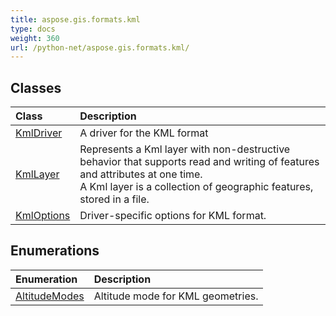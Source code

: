 ```yaml
---
title: aspose.gis.formats.kml
type: docs
weight: 360
url: /python-net/aspose.gis.formats.kml/
---
```





## **Classes**
| **Class** | **Description** |
| :- | :- |
| [KmlDriver](/psd/python-net/aspose.gis.formats.kml/kmldriver/) | A driver for the KML format |
| [KmlLayer](/psd/python-net/aspose.gis.formats.kml/kmllayer/) | Represents a Kml layer with non-destructive behavior that supports read and writing of features and attributes at one time.<br/>            A Kml layer is a collection of geographic features, stored in a file. |
| [KmlOptions](/psd/python-net/aspose.gis.formats.kml/kmloptions/) | Driver-specific options for KML format. |
## **Enumerations**
| **Enumeration** | **Description** |
| :- | :- |
| [AltitudeModes](/psd/python-net/aspose.gis.formats.kml/altitudemodes/) | Altitude mode for KML geometries. |
